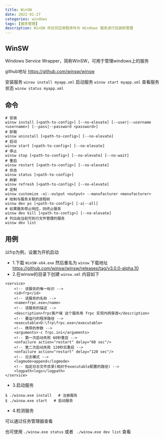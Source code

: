```yaml
---
title: WinSW
date: 2022-01-27
categories: windows
tags: [服务管理]
description: WinSW 将任何应用程序作为 Windows 服务进行包装和管理
---
```


## WinSW 
Windows Service Wrapper，简称WinSW，可用于管理windows上的服务

github地址  https://github.com/winsw/winsw

安装服务 `winsw install myapp.xml`
启动服务 `winsw start myapp.xml`
查看服务状态 `winsw status myapp.xml`


## 命令
```
# 安装
winsw install [<path-to-config>] [--no-elevate] [--user|--username <username>] [--pass|--password <password>]
# 卸载
winsw uninstall [<path-to-config>] [--no-elevate]
# 启动
winsw start [<path-to-config>] [--no-elevate]
# 停止
winsw stop [<path-to-config>] [--no-elevate] [--no-wait]
# 重启
winsw restart [<path-to-config>] [--no-elevate]
# 状态
winsw status [<path-to-config>]
# 刷新
winsw refresh [<path-to-config>] [--no-elevate]
# 定制
winsw customize -o|--output <output> --manufacturer <manufacturer>
# 绘制与服务关联的进程树
winsw dev ps [<path-to-config>] [-a|--all]
# 如果服务停止响应，则终止服务
winsw dev kill [<path-to-config>] [--no-elevate]
# 列出由当前可执行文件管理的服务
winsw dev list
```

## 用例
以frp为例，设置为开机启动

- 1.下载 `WinSW-x64.exe` 然后重名为 `winsw`
  下载地址 https://github.com/winsw/winsw/releases/tag/v3.0.0-alpha.10
- 2.在winsw的目录下创建 `winsw.xml` 内容如下
```
<service>
    <!-- 该服务的唯一标识 -->
    <id>frp</id>
    <!-- 该服务的名称 -->
    <name>frpc.exe</name>
    <!-- 该服务的描述 -->
    <description>frpc客户端 这个服务用 frpc 实现内网穿透</description>
    <!-- 要运行的程序路径 -->
    <executable>D:\frp\frpc.exe</executable>
    <!-- 携带的参数 -->
    <arguments>-c frpc.ini</arguments>
    <!-- 第一次启动失败 60秒重启 -->
    <onfailure action="restart" delay="60 sec"/>
    <!-- 第二次启动失败 120秒后重启 -->
    <onfailure action="restart" delay="120 sec"/>
    <!-- 日志模式 -->
    <logmode>append</logmode>
    <!-- 指定日志文件目录(相对于executable配置的路径) -->
    <logpath>logs</logpath>
</service>
```  
- 3.启动服务
```
$ ./winsw.exe install   # 注册服务
$ ./winsw.exe start   # 启动服务
``` 
- 4.检测服务

可以通过任务管理器查看

也可使用 `./winsw.exe status` 或者 ` ./winsw.exe dev list` 查看
